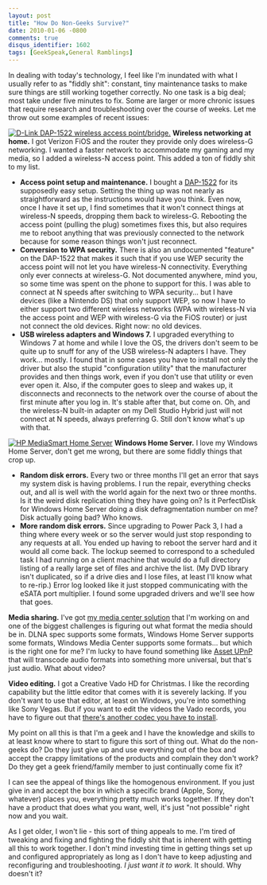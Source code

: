 ```yaml
---
layout: post
title: "How Do Non-Geeks Survive?"
date: 2010-01-06 -0800
comments: true
disqus_identifier: 1602
tags: [GeekSpeak,General Ramblings]
---
```

In dealing with today's technology, I feel like I'm inundated with what
I usually refer to as "fiddly shit": constant, tiny maintenance tasks to
make sure things are still working together correctly. No one task is a
big deal; most take under five minutes to fix. Some are larger or more
chronic issues that require research and troubleshooting over the course
of weeks. Let me throw out some examples of recent issues:

[![D-Link DAP-1522 wireless access
point/bridge.](http://ecx.images-amazon.com/images/I/41M0l-KYzuL._SL500_AA200_.jpg "D-Link DAP-1522 wireless access point/bridge.")](http://www.amazon.com/gp/product/B001769K3O?ie=UTF8&tag=mhsvortex&linkCode=as2&camp=1789&creative=390957&creativeASIN=B001769K3O)
**Wireless networking at home.** I got Verizon FiOS and the router they
provide only does wireless-G networking. I wanted a faster network to
accommodate my gaming and my media, so I added a wireless-N access
point. This added a ton of fiddly shit to my list.

-   **Access point setup and maintenance.** I bought a
    [DAP-1522](http://www.amazon.com/gp/product/B001769K3O?ie=UTF8&tag=mhsvortex&linkCode=as2&camp=1789&creative=390957&creativeASIN=B001769K3O)
    for its supposedly easy setup. Setting the thing up was not nearly
    as straightforward as the instructions would have you think. Even
    now, once I have it set up, I find sometimes that it won't connect
    things at wireless-N speeds, dropping them back to wireless-G.
    Rebooting the access point (pulling the plug) sometimes fixes this,
    but also requires me to reboot anything that was previously
    connected to the network because for some reason things won't just
    reconnect.
-   **Conversion to WPA security.** There is also an undocumented
    "feature" on the DAP-1522 that makes it such that if you use WEP
    security the access point will not let you have wireless-N
    connectivity. Everything only ever connects at wireless-G. Not
    documented anywhere, mind you, so some time was spent on the phone
    to support for this. I was able to connect at N speeds after
    switching to WPA security... but I have devices (like a Nintendo DS)
    that only support WEP, so now I have to either support two different
    wireless networks (WPA with wireless-N via the access point and WEP
    with wireless-G via the FiOS router) or just not connect the old
    devices. Right now: no old devices.
-   **USB wireless adapters and Windows 7.** I upgraded everything to
    Windows 7 at home and while I love the OS, the drivers don't seem to
    be quite up to snuff for any of the USB wireless-N adapters I have.
    They work... mostly. I found that in some cases you have to install
    not only the driver but also the stupid "configuration utility" that
    the manufacturer provides and then things work, even if you don't
    use that utility or even ever open it. Also, if the computer goes to
    sleep and wakes up, it disconnects and reconnects to the network
    over the course of about the first minute after you log in. It's
    stable after that, but come on. Oh, and the wireless-N built-in
    adapter on my Dell Studio Hybrid just will not connect at N speeds,
    always preferring G. Still don't know what's up with that.

[![HP MediaSmart Home
Server](http://ecx.images-amazon.com/images/I/41n6JU45wRL._SL500_AA200_.jpg "HP MediaSmart Home Server")](http://www.amazon.com/gp/product/B002N8A098?ie=UTF8&tag=mhsvortex&linkCode=as2&camp=1789&creative=390957&creativeASIN=B002N8A098)
**Windows Home Server.** I love my Windows Home Server, don't get me
wrong, but there are some fiddly things that crop up.

-   **Random disk errors.** Every two or three months I'll get an error
    that says my system disk is having problems. I run the repair,
    everything checks out, and all is well with the world again for the
    next two or three months. Is it the weird disk replication thing
    they have going on? Is it PerfectDisk for Windows Home Server doing
    a disk defragmentation number on me? Disk actually going bad? Who
    knows.
-   **More random disk errors.** Since upgrading to Power Pack 3, I had
    a thing where every week or so the server would just stop responding
    to any requests at all. You ended up having to reboot the server
    hard and it would all come back. The lockup seemed to correspond to
    a scheduled task I had running on a client machine that would do a
    full directory listing of a really large set of files and archive
    the list. (My DVD library isn't duplicated, so if a drive dies and I
    lose files, at least I'll know what to re-rip.) Error log looked
    like it just stopped communicating with the eSATA port multiplier. I
    found some upgraded drivers and we'll see how that goes.

**Media sharing.** I've got [my media center
solution](/archive/2008/09/30/overview-of-my-media-center-solution.aspx)
that I'm working on and one of the biggest challenges is figuring out
what format the media should be in. DLNA spec supports some formats,
Windows Home Server supports some formats, Windows Media Center supports
some formats... but which is the right one for me? I'm lucky to have
found something like [Asset
UPnP](/archive/2009/08/11/stream-more-music-from-windows-home-server-with-asset-upnp.aspx)
that will transcode audio formats into something more universal, but
that's just audio. What about video?

**Video editing.** I got a Creative Vado HD for Christmas. I like the
recording capability but the little editor that comes with it is
severely lacking. If you don't want to use that editor, at least on
Windows, you're into something like Sony Vegas. But if you want to edit
the videos the Vado records, you have to figure out that [there's
another codec you have to
install](/archive/2009/12/31/support-h.264-in-sony-vegas-with-x264vfw.aspx).

My point on all this is that I'm a geek and I have the knowledge and
skills to at least know where to start to figure this sort of thing out.
What do the non-geeks do? Do they just give up and use everything out of
the box and accept the crappy limitations of the products and complain
they don't work? Do they get a geek friend/family member to just
continually come fix it?

I can see the appeal of things like the homogenous environment. If you
just give in and accept the box in which a specific brand (Apple, Sony,
whatever) places you, everything pretty much works together. If they
don't have a product that does what you want, well, it's just "not
possible" right now and you wait.

As I get older, I won't lie - this sort of thing appeals to me. I'm
tired of tweaking and fixing and fighting the fiddly shit that is
inherent with getting all this to work together. I don't mind investing
time in getting things set up and configured appropriately as long as I
don't have to keep adjusting and reconfiguring and troubleshooting. *I
just want it to work.* It should. Why doesn't it?

